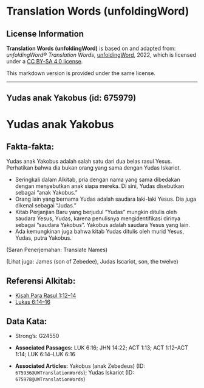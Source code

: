 # Translation Words (unfoldingWord)

## License Information

**Translation Words (unfoldingWord)** is based on and adapted from: _unfoldingWord® Translation Words_, [unfoldingWord](https://unfoldingword.org/utw), 2022, which is licensed under a [CC BY-SA 4.0 license](https://creativecommons.org/licenses/by-sa/4.0/legalcode.en).

This markdown version is provided under the same license.



--------------------------------

## Yudas anak Yakobus (id: 675979)

Yudas anak Yakobus
==================

Fakta\-fakta:
-------------

Yudas anak Yakobus adalah salah satu dari dua belas rasul Yesus. Perhatikan bahwa dia bukan orang yang sama dengan Yudas Iskariot.

* Seringkali dalam Alkitab, pria dengan nama yang sama dibedakan dengan menyebutkan anak siapa mereka. Di sini, Yudas disebutkan sebagai “anak Yakobus.”
* Orang lain yang bernama Yudas adalah saudara laki\-laki Yesus. Dia juga dikenal sebagai “Judas.”
* Kitab Perjanjian Baru yang berjudul “Yudas” mungkin ditulis oleh saudara Yesus, Yudas, karena penulisnya mengidentifikasi dirinya sebagai “saudara Yakobus”. Yakobus adalah saudara Yesus yang lain.
* Ada kemungkinan juga bahwa kitab Yudas ditulis oleh murid Yesus, Yudas, putra Yakobus.

(Saran Penerjemahan: Translate Names)

(Lihat juga: James (son of Zebedee), Judas Iscariot, son, the twelve)

Referensi Alkitab:
------------------

* [Kisah Para Rasul 1:12–14](https://ref.ly/Acts0:0)
* [Lukas 6:14–16](https://ref.ly/Luke6:14-Luke6:16)

Data Kata:
----------

* Strong’s: G24550

* **Associated Passages:** LUK 6:16; JHN 14:22; ACT 1:13; ACT 1:12–ACT 1:14; LUK 6:14–LUK 6:16
* **Associated Articles:** Yakobus (anak Zebedeus) (ID: `675936@UWTranslationWords`); Yudas Iskariot (ID: `675978@UWTranslationWords`)

